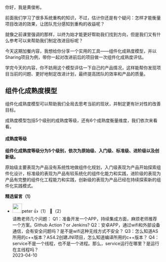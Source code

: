 你好，我是黄俊彬。

前面我们学习了很多系统重构的知识，不过，估计你还是有个疑问：怎样才能衡量项目改进的效果，让团队充分感知到重构的收益呢？

就像之前课里强调的那样，以终为始才能更好帮助我们找到方向，但是我们又有什么参考可以来帮助我们制定改进目标呢？

今天这期加餐内容，我想给你分享一个实用的工具——组件化成熟度模型，并以Sharing项目为例，带你一起对改进前后的项目做一次组件化成熟度评估。

学完今天的内容，你不妨用这个模型评估一下自己的产品情况，这样能帮你发现项目当前的问题、更好地制定改进计划，最终提高团队的效率和产品的质量。

## 组件化成熟度模型

组件化成熟度模型可以帮助我们全局去思考当前的现状，并制定更有针对性的改善目标。

成熟度模型包括5个级别的成熟度等级，还有6个成熟度衡量维度，我们依次来看看。

#### 成熟度等级

**组件化成熟度等级分为5个级别，依次为原始级、入门级、标准级、进阶级以及创新级。**

原始级主要表现为产品没有系统性地做组件化规划，入门级表现为产品开始探索组件化设计，标准级的表现为产品有较系统化的组件化能力和实践，进阶级的表现为产品有完整的组件化工程能力和实践，创新级的表现为产品已经在持续探索新的组件化实践模式。
<div><strong>精选留言（1）</strong></div><ul>
<li><img src="https://static001.geekbang.org/account/avatar/00/10/25/87/f3a69d1b.jpg" width="30px"><span>peter</span> 👍（1） 💬（2）<div>请教老师几个问题：
Q1：准备开发一个APP，持续集成方面，麻烦老师推荐一个方案。Github Action？or Jenkins?
Q2：安卓APP，通过wifi和外部设备通信，会有安全问题吗？是不是wifi这种无线方式不安全？
Q3：怎么知道AS所用的c++版本？AS4.2创建JNI项目，怎么知道编译所用的c++版本？
Q4：service不是一个线程，也不是一个进程。那么，service运行在哪里？是运行在主线程吗？</div>2023-04-10</li><br/>
</ul>